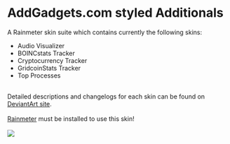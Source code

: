 # AddGadgets.com styled Additionals
A Rainmeter skin suite which contains currently the following skins:

<ul>
<li>Audio Visualizer</li>
<li>BOINCstats Tracker</li>
<li>Cryptocurrency Tracker</li>
<li>GridcoinStats Tracker</li>
<li>Top Processes</li>
</ul><br>
Detailed descriptions and changelogs for each skin can be found on <a href="http://fav.me/dc5kcz5">DeviantArt site</a>.<br>
<br>
<a href="https://www.rainmeter.net/">Rainmeter</a> must be installed to use this skin!<br>
<br>
<img src="https://orig00.deviantart.net/d068/f/2018/077/b/a/addgadgets_com_styled_additionals_v1_2_by_dudebaker-dc5kcz5.png">

